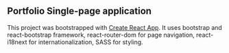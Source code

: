 

## Portfolio Single-page application

This project was bootstrapped with [Create React App](https://github.com/facebook/create-react-app).
It uses bootstrap and react-bootstrap framework, react-router-dom for page navigation, react-i18next for internationalization, SASS for styling.

